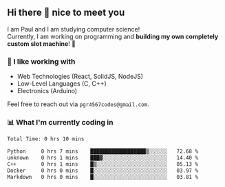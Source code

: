 ## Hi there 👋 nice to meet you

I am Paul and I am studying computer science!  
Currently, I am working on programming and **building my own completely custom slot machine**! 🎰

### 🔭 I like working with
- Web Technologies (React, SolidJS, NodeJS)
- Low-Level Languages (C, C++)
- Electronics (Arduino)

Feel free to reach out via `pgr4567codes@gmail.com`.

### 📊 What I'm currently coding in
<!--START_SECTION:waka-->

```txt
Total Time: 0 hrs 10 mins

Python     0 hrs 7 mins    ██████████████████▒░░░░░░   72.68 %
unknown    0 hrs 1 mins    ███▓░░░░░░░░░░░░░░░░░░░░░   14.40 %
C++        0 hrs 1 mins    █▒░░░░░░░░░░░░░░░░░░░░░░░   05.13 %
Docker     0 hrs 0 mins    █░░░░░░░░░░░░░░░░░░░░░░░░   03.97 %
Markdown   0 hrs 0 mins    █░░░░░░░░░░░░░░░░░░░░░░░░   03.81 %
```

<!--END_SECTION:waka-->
